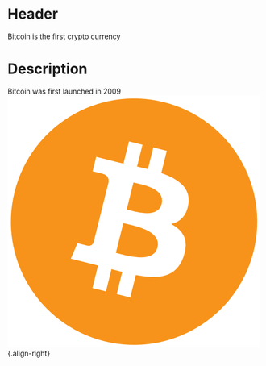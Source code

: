 <!-- TITLE: Bitcoin -->
<!-- SUBTITLE: A quick summary of Bitcoin -->

# Header
Bitcoin is the first crypto currency

# Description
Bitcoin was first launched in 2009   ![Opengraph](/uploads/opengraph.png "Opengraph"){.align-right}


<script type="text/javascript" src="https://files.coinmarketcap.com/static/widget/currency.js"></script><div class="coinmarketcap-currency-widget" data-currency="bitcoin" data-base="USD" data-secondary="" data-ticker="true" data-rank="true" data-marketcap="true" data-volume="true" data-stats="USD" data-statsticker="false"></div>
